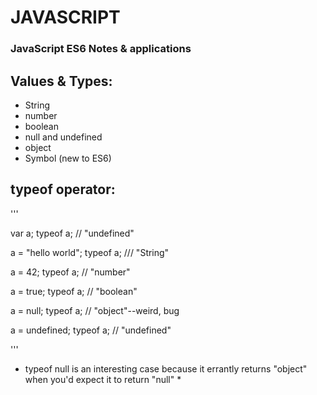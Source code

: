 # JAVASCRIPT
### JavaScript ES6 Notes &amp; applications

## Values & Types:

- String
- number
- boolean
- null and undefined
- object
- Symbol (new to ES6)

## typeof operator:
'''

var a;
typeof a;     // "undefined"

a = "hello world";
typeof a;     /// "String"

a = 42;
typeof a;     // "number"

a = true;
typeof a;     // "boolean"

a = null;
typeof a;     // "object"--weird, bug

a = undefined;
typeof a;     // "undefined"

'''

* typeof null is an interesting case because it errantly returns "object" when you'd expect it to return "null" *
